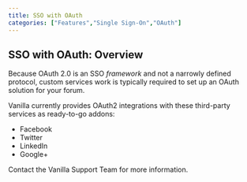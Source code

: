 ```yaml
---
title: SSO with OAuth
categories: ["Features","Single Sign-On","OAuth"]
---
```


## SSO with OAuth: Overview

Because OAuth 2.0 is an SSO *framework* and not a narrowly defined protocol, custom services work is typically required to set up an OAuth solution for your forum.

Vanilla currently provides OAuth2 integrations with these third-party services as ready-to-go addons:

* Facebook
* Twitter
* LinkedIn
* Google+

Contact the Vanilla Support Team for more information.